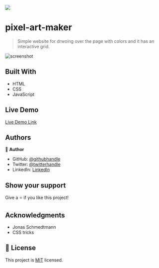
![](https://img.shields.io/badge/pixelartmaker-blueviolet)

# pixel-art-maker

> Simple website for drwoing over the page with colors and it has an interactive grid.

![screenshot](./img/fabu.png)

## Built With

- HTML
- CSS
- JavaScript

## Live Demo

[Live Demo Link](https://fabuloustours.netlify.app/)



## Authors

👤 **Author**

- GitHub: [@githubhandle](https://github.com/Shaher-11)
- Twitter: [@twitterhandle](https://twitter.com/ShaherShamroukh/)
- LinkedIn: [LinkedIn](https://www.linkedin.com/in/shaher-shamroukh/)

## Show your support

Give a ⭐️ if you like this project!

## Acknowledgments

- Jonas Schmedtmann
- CSS tricks

## 📝 License

This project is [MIT](lic.url) licensed.
